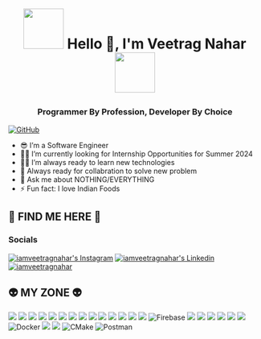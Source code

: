 # <p align="center"><img src="https://media3.giphy.com/media/vmQAsNXEgvItJxpgL4/giphy.gif" width="80"> Hello 👋, I'm Veetrag Nahar<img src="https://media.giphy.com/media/p4NLw3I4U0idi/giphy.gif" width="80"></p>

### <p align="center"> Programmer By Profession, Developer By Choice </p> ###


[![GitHub](https://img.shields.io/badge/dynamic/json?logo=github&label=GitHub+Followers&labelColor=282c34&color=181717&query=%24.data.totalSubs&url=https%3A%2F%2Fapi.spencerwoo.com%2Fsubstats%2F%3Fsource%3Dgithub%26queryKey%3Diamveetragnahar&longCache=true)](https://github.com/iamveetragnahar) 

* 😎 I’m a Software Engineer </li>
* 👨‍💻 I’m currently looking for Internship Opportunities for Summer 2024 </li>
* 👍🏼 I’m always ready to learn new technologies </li>
* 🤝 Always ready for collabration to solve new problem </li>
* 💬 Ask me about NOTHING/EVERYTHING </li>
* ⚡  Fun fact: I love Indian Foods </li>
  
## 💬 FIND ME HERE 💬 ##

### Socials

 
<a href="https://www.instagram.com/iamveetragnahar/"><img align="center" alt="iamveetragnahar's Instagram" src="https://img.shields.io/badge/Instagram-_@iamveetragnahar-E4405F?style=for-the-badge&logo=instagram&logoColor=white"/></a>
<a href="https://www.linkedin.com/in/iamveetragnahar/"><img align="center" alt="iamveetragnahar's Linkedin" src="https://img.shields.io/badge/LinkedIn-0077B5?style=for-the-badge&logo=linkedin&logoColor=white"/></a> 
<a href="https://twitter.com/iamveetragnahar"><img align="center" src="https://img.shields.io/twitter/follow/iamveetragnahar?logo=twitter&style=for-the-badge" alt="iamveetragnahar" /></a> 

## 👽 MY ZONE 👽 ##


![](https://img.shields.io/badge/Python-grey?style=for-the-badge&logo=python)
![](https://img.shields.io/badge/-c++-black?logo=c%2B%2B&style=social)
![](https://img.shields.io/badge/Python-3776AB?style=for-the-badge&logo=python&logoColor=white) 
![](https://img.shields.io/badge/HTML5-E34F26?style=for-the-badge&logo=html5&logoColor=white) 
![](https://img.shields.io/badge/CSS3-1572B6?style=for-the-badge&logo=css3&logoColor=white)
![](https://img.shields.io/badge/JavaScript-F7DF1E?style=for-the-badge&logo=javascript&logoColor=black)
![](https://img.shields.io/badge/C%2B%2B-00599C?style=for-the-badge&logo=c%2B%2B&logoColor=white)
![](https://img.shields.io/badge/Java-ED8B00?style=for-the-badge&logo=java&logoColor=white)
![](https://img.shields.io/badge/Dart-0175C2?style=for-the-badge&logo=dart&logoColor=white)
![](https://img.shields.io/badge/Shell_Script-121011?style=for-the-badge&logo=gnu-bash&logoColor=white)
![](https://img.shields.io/badge/Flutter-02569B?style=for-the-badge&logo=flutter&logoColor=white)
![](https://img.shields.io/badge/MySQL-00000F?style=for-the-badge&logo=mysql&logoColor=white)
![](https://img.shields.io/badge/Oracle-F80000?style=for-the-badge&logo=Oracle&logoColor=white)
![](https://img.shields.io/badge/Amazon_AWS-232F3E?style=for-the-badge&logo=amazon-aws&logoColor=white)
![Firebase](https://img.shields.io/badge/Firebase-039BE5?style=for-the-badge&logo=Firebase&logoColor=white)
![](https://img.shields.io/badge/TensorFlow-FF6F00?style=for-the-badge&logo=tensorflow&logoColor=white)
![](https://img.shields.io/badge/Heroku-430098?style=for-the-badge&logo=heroku&logoColor=white)
![](https://img.shields.io/badge/MariaDB-003545?style=for-the-badge&logo=mariadb&logoColor=white)
![](https://img.shields.io/badge/Visual_Studio_Code-0078D4?style=for-the-badge&logo=visual%20studio%20code&logoColor=white)
![](https://img.shields.io/badge/GIT-E44C30?style=for-the-badge&logo=git&logoColor=white)
![](https://img.shields.io/badge/Google_Cloud-4285F4?style=for-the-badge&logo=google-cloud&logoColor=white)
![Docker](https://img.shields.io/badge/docker-%230db7ed.svg?style=for-the-badge&logo=docker&logoColor=white)
![](https://img.shields.io/badge/Android_Studio-3DDC84?style=for-the-badge&logo=android-studio&logoColor=white)
![](https://img.shields.io/badge/IntelliJ_IDEA-000000.svg?style=for-the-badge&logo=intellij-idea&logoColor=white)
![CMake](https://img.shields.io/badge/CMake-%23008FBA.svg?style=for-the-badge&logo=cmake&logoColor=white)
![Postman](https://img.shields.io/badge/Postman-FF6C37?style=for-the-badge&logo=postman&logoColor=white) 
